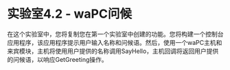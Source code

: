 # 实验室4.2 - waPC问候

在这个实验室中，您将复制您在第一个实验室中创建的功能。您将构建一个控制台应用程序，该应用程序提示用户输入名称和问候语。然后，使用一个waPC主机和来宾模块，主机将使用用户提供的名称调用SayHello，主机回调将返回用户提供的问候语，以响应GetGreeting操作。